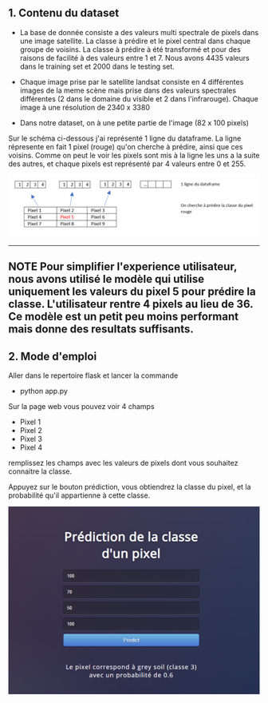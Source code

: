 ## 1. Contenu du dataset

- La base de donnée consiste a des  valeurs multi spectrale de pixels dans une image satellite. La classe à prédire et le pixel central dans chaque groupe de voisins. La classe à prédire à été transformé et pour des raisons de facilité à des valeurs entre 1 et 7.
Nous avons 4435 valeurs dans le training set et 2000 dans le testing set.

- Chaque image prise par le satellite landsat consiste en 4 différentes images de la meme scène mais prise dans des valeurs spectrales différentes (2 dans le domaine du visible et 2 dans l'infrarouge). Chaque image à une résolution de 2340 x 3380 

- Dans notre dataset, on à une petite partie de l'image (82 x 100 pixels) 

Sur le schéma ci-dessous j'ai représenté 1 ligne du dataframe. La ligne répresente en fait 1 pixel (rouge) qu'on cherche à prédire, ainsi que ces voisins. Comme on peut le voir les pixels sont mis à la ligne les uns a la suite des autres, et chaque pixels est représenté par 4 valeurs entre 0 et 255.

![Getting Started](img/pixels.png)


---
**NOTE**
Pour simplifier l'experience utilisateur, nous avons utilisé le modèle qui utilise uniquement les valeurs du pixel 5 pour prédire la classe. L'utilisateur rentre 4 pixels au lieu de 36. Ce modèle est un petit peu moins performant mais donne des resultats suffisants.
---

## 2. Mode d'emploi

Aller dans le repertoire flask et lancer la commande
- python app.py

Sur la page web vous pouvez voir 4 champs 
- Pixel 1
- Pixel 2
- Pixel 3
- Pixel 4

remplissez les champs avec les valeurs de pixels dont vous souhaitez connaitre la classe.

Appuyez sur le bouton prédiction, vous obtiendrez la classe du pixel, et la probabilité qu'il appartienne à cette classe.

![Exemple](img/exemple.png)


